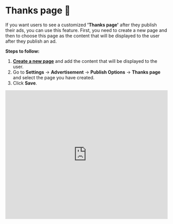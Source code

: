 # Thanks page 🙏

If you want users to see a customized **'Thanks page'** after they publish their ads, you can use this feature. 
First, you need to create a new page and then to choose this page as the content that will be displayed to the user after they publish an ad.

**Steps to follow:**

1.  **[Create a new page](Content-Add-pages.md)**  and add the content that will be displayed to the user.
2.  Go to  **Settings**  ->  **Advertisement**  ->  **Publish Options**  ->  **Thanks page**  and select the page you have created.
3.  Click  **Save**.


<iframe width="100%" height="400px" src="https://www.youtube.com/embed/pfNKgFrf8o8" title="Yclas video" frameborder="0" allow="accelerometer; autoplay; clipboard-write; encrypted-media; gyroscope; picture-in-picture" allowfullscreen></iframe>
 

